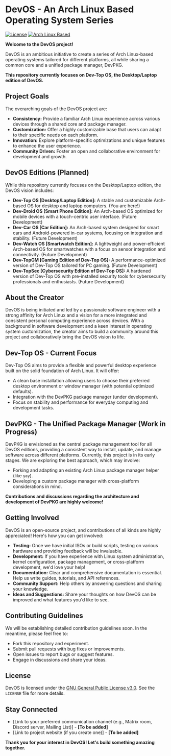 # DevOS - An Arch Linux Based Operating System Series

[![License](https://img.shields.io/badge/License-GPLv3-blue.svg)](https://www.gnu.org/licenses/gpl-3.0)
[![Arch Linux Based](https://img.shields.io/badge/Arch%20Linux-Based-blueviolet)](https://archlinux.org/)

**Welcome to the DevOS project!**

DevOS is an ambitious initiative to create a series of Arch Linux-based operating systems tailored for different platforms, all while sharing a common core and a unified package manager, DevPKG.

**This repository currently focuses on Dev-Top OS, the Desktop/Laptop edition of DevOS.**

## Project Goals

The overarching goals of the DevOS project are:

* **Consistency:** Provide a familiar Arch Linux experience across various devices through a shared core and package manager.
* **Customization:** Offer a highly customizable base that users can adapt to their specific needs on each platform.
* **Innovation:** Explore platform-specific optimizations and unique features to enhance the user experience.
* **Community Driven:** Foster an open and collaborative environment for development and growth.

## DevOS Editions (Planned)

While this repository currently focuses on the Desktop/Laptop edition, the DevOS vision includes:

* **Dev-Top OS [Desktop/Laptop Edition]:** A stable and customizable Arch-based OS for desktop and laptop computers. (You are here!)
* **Dev-Droid OS [Smart Phone Edition]:** An Arch-based OS optimized for mobile devices with a touch-centric user interface. (Future Development)
* **Dev-Car OS [Car Edition]:** An Arch-based system designed for smart cars and Android-powered in-car systems, focusing on integration and stability. (Future Development)
* **Dev-Watch OS [Smartwatch Edition]:** A lightweight and power-efficient Arch-based OS for smartwatches with a focus on sensor integration and connectivity. (Future Development)
* **Dev-TopGM [Gaming Edition of Dev-Top OS]:** A performance-optimized version of Dev-Top OS tailored for PC gaming. (Future Development)
* **Dev-TopSec [Cybersecurity Edition of Dev-Top OS]:** A hardened version of Dev-Top OS with pre-installed security tools for cybersecurity professionals and enthusiasts. (Future Development)

## About the Creator

DevOS is being initiated and led by a passionate software engineer with a strong affinity for Arch Linux and a vision for a more integrated and consistent personal computing experience across devices. With a background in software development and a keen interest in operating system customization, the creator aims to build a community around this project and collaboratively bring the DevOS vision to life.

## Dev-Top OS - Current Focus

Dev-Top OS aims to provide a flexible and powerful desktop experience built on the solid foundation of Arch Linux. It will offer:

* A clean base installation allowing users to choose their preferred desktop environment or window manager (with potential optimized defaults).
* Integration with the DevPKG package manager (under development).
* Focus on stability and performance for everyday computing and development tasks.

## DevPKG - The Unified Package Manager (Work in Progress)

DevPKG is envisioned as the central package management tool for all DevOS editions, providing a consistent way to install, update, and manage software across different platforms. Currently, this project is in its early stages. We are exploring the best approach, which may involve:

* Forking and adapting an existing Arch Linux package manager helper (like `yay`).
* Developing a custom package manager with cross-platform considerations in mind.

**Contributions and discussions regarding the architecture and development of DevPKG are highly welcome!**

## Getting Involved

DevOS is an open-source project, and contributions of all kinds are highly appreciated! Here's how you can get involved:

* **Testing:** Once we have initial ISOs or build scripts, testing on various hardware and providing feedback will be invaluable.
* **Development:** If you have experience with Linux system administration, kernel configuration, package management, or cross-platform development, we'd love your help!
* **Documentation:** Clear and comprehensive documentation is essential. Help us write guides, tutorials, and API references.
* **Community Support:** Help others by answering questions and sharing your knowledge.
* **Ideas and Suggestions:** Share your thoughts on how DevOS can be improved and what features you'd like to see.

## Contributing Guidelines

We will be establishing detailed contribution guidelines soon. In the meantime, please feel free to:

* Fork this repository and experiment.
* Submit pull requests with bug fixes or improvements.
* Open issues to report bugs or suggest features.
* Engage in discussions and share your ideas.

## License

DevOS is licensed under the [GNU General Public License v3.0](https://www.gnu.org/licenses/gpl-3.0). See the `LICENSE` file for more details.

## Stay Connected

* [Link to your preferred communication channel (e.g., Matrix room, Discord server, Mailing List)] - **[To be added]**
* [Link to project website (if you create one)] - **[To be added]**

**Thank you for your interest in DevOS! Let's build something amazing together.**
